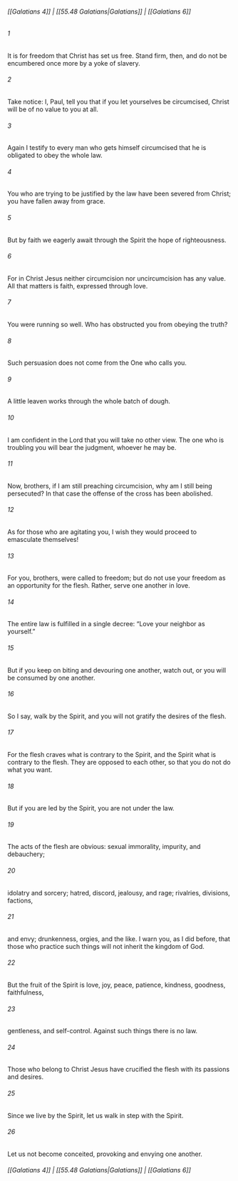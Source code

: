 
###### [[Galatians 4]] | [[55.48 Galatians|Galatians]] | [[Galatians 6]]

###### 1
It is for freedom that Christ has set us free. Stand firm, then, and do not be encumbered once more by a yoke of slavery.
###### 2
Take notice: I, Paul, tell you that if you let yourselves be circumcised, Christ will be of no value to you at all.
###### 3
Again I testify to every man who gets himself circumcised that he is obligated to obey the whole law.
###### 4
You who are trying to be justified by the law have been severed from Christ; you have fallen away from grace.
###### 5
But by faith we eagerly await through the Spirit the hope of righteousness.
###### 6
For in Christ Jesus neither circumcision nor uncircumcision has any value. All that matters is faith, expressed through love.
###### 7
You were running so well. Who has obstructed you from obeying the truth?
###### 8
Such persuasion does not come from the One who calls you.
###### 9
A little leaven works through the whole batch of dough.
###### 10
I am confident in the Lord that you will take no other view. The one who is troubling you will bear the judgment, whoever he may be.
###### 11
Now, brothers, if I am still preaching circumcision, why am I still being persecuted? In that case the offense of the cross has been abolished.
###### 12
As for those who are agitating you, I wish they would proceed to emasculate themselves!
###### 13
For you, brothers, were called to freedom; but do not use your freedom as an opportunity for the flesh. Rather, serve one another in love.
###### 14
The entire law is fulfilled in a single decree: “Love your neighbor as yourself.”
###### 15
But if you keep on biting and devouring one another, watch out, or you will be consumed by one another.
###### 16
So I say, walk by the Spirit, and you will not gratify the desires of the flesh.
###### 17
For the flesh craves what is contrary to the Spirit, and the Spirit what is contrary to the flesh. They are opposed to each other, so that you do not do what you want.
###### 18
But if you are led by the Spirit, you are not under the law.
###### 19
The acts of the flesh are obvious: sexual immorality, impurity, and debauchery;
###### 20
idolatry and sorcery; hatred, discord, jealousy, and rage; rivalries, divisions, factions,
###### 21
and envy; drunkenness, orgies, and the like. I warn you, as I did before, that those who practice such things will not inherit the kingdom of God.
###### 22
But the fruit of the Spirit is love, joy, peace, patience, kindness, goodness, faithfulness,
###### 23
gentleness, and self-control. Against such things there is no law.
###### 24
Those who belong to Christ Jesus have crucified the flesh with its passions and desires.
###### 25
Since we live by the Spirit, let us walk in step with the Spirit.
###### 26
Let us not become conceited, provoking and envying one another.

###### [[Galatians 4]] | [[55.48 Galatians|Galatians]] | [[Galatians 6]]
